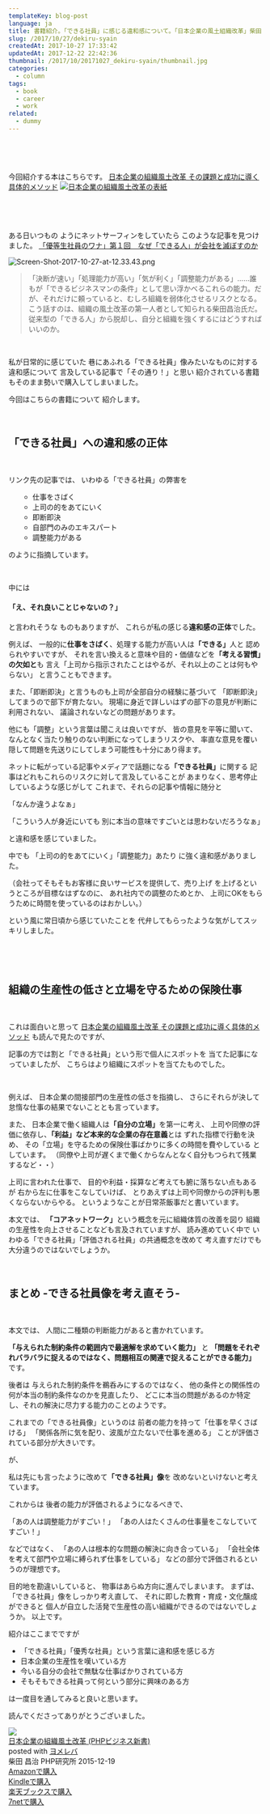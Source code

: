 ```yaml
---
templateKey: blog-post
language: ja
title: 書籍紹介。「できる社員」に感じる違和感について。「日本企業の風土組織改革」柴田 昌治
slug: /2017/10/27/dekiru-syain
createdAt: 2017-10-27 17:33:42
updatedAt: 2017-12-22 22:42:36
thumbnail: /2017/10/20171027_dekiru-syain/thumbnail.jpg
categories:
  - column
tags:
  - book
  - career
  - work
related:
  - dummy
---
```


&nbsp;

&nbsp;

今回紹介する本はこちらです。
<a href="http://amzn.to/2hd3wXe">日本企業の組織風土改革 その課題と成功に導く具体的メソッド</a>
<a href="https://www.amazon.co.jp/dp/B019OQ2HR4/ref=as_li_ss_il?_encoding=UTF8&amp;btkr=1&amp;linkCode=li2&amp;tag=llg01-22&amp;linkId=8105d69f6b1235cc782bceb79338695a" target="_blank" rel="noopener noreferrer"><img src="//ws-fe.amazon-adsystem.com/widgets/q?_encoding=UTF8&amp;ASIN=B019OQ2HR4&amp;Format=_SL160_&amp;ID=AsinImage&amp;MarketPlace=JP&amp;ServiceVersion=20070822&amp;WS=1&amp;tag=llg01-22" border="0" alt="日本企業の組織風土改革の表紙"/></a><img style="border: none !important; margin: 0px !important;" src="https://ir-jp.amazon-adsystem.com/e/ir?t=llg01-22&amp;l=li2&amp;o=9&amp;a=B019OQ2HR4" alt="" width="1" height="1" border="0" />

&nbsp;

&nbsp;

ある日いつもの
ようにネットサーフィンをしていたら
このような記事を見つけました。
<a href="http://shuchi.php.co.jp/the21/detail/2881">「優等生社員のワナ」第１回　なぜ「できる人」が会社を滅ぼすのか</a>

<img class="post-image" src="https://statics.ver-1-0.net/uploads/2017/10/20171027_dekiru-syain/Screen-Shot-2017-10-27-at-12.33.43.png" alt="Screen-Shot-2017-10-27-at-12.33.43.png"/>
<blockquote>「決断が速い」「処理能力が高い」「気が利く」「調整能力がある」……誰もが「できるビジネスマンの条件」として思い浮かべるこれらの能力。だが、それだけに頼っていると、むしろ組織を弱体化させるリスクとなる。こう話すのは、組織の風土改革の第一人者として知られる柴田昌治氏だ。従来型の「できる人」から脱却し、自分と組織を強くするにはどうすればいいのか。</blockquote>
&nbsp;

私が日常的に感じていた
巷にあふれる「できる社員」像みたいなものに対する違和感について
言及している記事で「その通り！」と思い
紹介されている書籍もそのまま勢いで購入してしまいました。

今回はこちらの書籍について
紹介します。

<div class="adsense-double-rect"></div>

&nbsp;
<h2 class="chapter">「できる社員」への違和感の正体</h2>
&nbsp;

リンク先の記事では、
いわゆる「できる社員」の弊害を
<ul>
 	<li style="list-style-type: none;">
<ul>
 	<li>仕事をさばく</li>
 	<li>上司の的をあてにいく</li>
 	<li>即断即決</li>
 	<li>自部門のみのエキスパート</li>
 	<li>調整能力がある</li>
</ul>
</li>
</ul>
のように指摘しています。

&nbsp;

中には
<h4>「え、それ良いことじゃないの？」</h4>
と言われそうな
ものもありますが、
これらが私の感じる<strong>違和感の正体</strong>でした。

例えば、
一般的に<strong>仕事をさばく</strong>、処理する能力が高い人は<strong>「できる」</strong>人と
認められやすいですが、
それを言い換えると意味や目的・価値などを<strong>「考える習慣」の欠如と</strong>も
言え「上司から指示されたことはやるが、それ以上のことは何もやらない」
と言うこともできます。

また、「即断即決」と言うものも上司が全部自分の経験に基づいて
「即断即決」してまうので部下が育たない。
現場に身近で詳しいはずの部下の意見が判断に利用されない、
議論されないなどの問題があります。

他にも「調整」という言葉は聞こえは良いですが、
皆の意見を平等に聞いて、なんとなく当たり触りのない判断になってしまうリスクや、
率直な意見を覆い隠して問題を先送りにしてしまう可能性も十分にあり得ます。

ネットに転がっている記事やメディアで話題になる<strong>「できる社員」</strong>に関する
記事はどれもこれらのリスクに対して言及していることが
あまりなく、思考停止しているような感じがして
これまで、それらの記事や情報に随分と

「なんか違うよなぁ」

「こういう人が身近にいても
別に本当の意味ですごいとは思わないだろうなぁ」

と違和感を感じていました。

中でも
「上司の的をあてにいく」「調整能力」あたり
に強く違和感がありました。

（会社ってそもそもお客様に良いサービスを提供して、売り上げ
を上げるというところが目標なはずなのに、
あれ社内での調整のためとか、
上司にOKをもらうために時間を使っているのはおかしい。）

という風に常日頃から感じていたことを
代弁してもらったような気がしてスッキリしました。

&nbsp;

&nbsp;
<h2 class="chapter">組織の生産性の低さと立場を守るための保険仕事</h2>
&nbsp;

これは面白いと思って
<a href="http://amzn.to/2hd3wXe">日本企業の組織風土改革 その課題と成功に導く具体的メソッド</a>
も読んで見たのですが、

記事の方では割と「できる社員」という形で個人にスポットを
当てた記事になっていましたが、
こちらはより組織にスポットを当てたものでした。

&nbsp;

例えば、
日本企業の間接部門の生産性の低さを指摘し、
さらにそれらが決して怠惰な仕事の結果でないこととも言っています。

また、
日本企業で働く組織人は<strong>「自分の立場」</strong>を第一に考え、
上司や同僚の評価に依存し、<strong>「利益」など本来的な企業の存在意義</strong>とは
ずれた指標で行動を決め、
その「立場」を守るための保険仕事ばかりに多くの時間を費やしている
としています。
（同僚や上司が遅くまで働くからなんとなく自分もつられて残業するなど・・）

上司に言われた仕事で、
目的や利益・採算など考えても腑に落ちない点もあるが
右から左に仕事をこなしていけば、
とりあえずは上司や同僚からの評判も悪くならないからやる。
というようなことが日常茶飯事だと書いています。

本文では、
<strong>「コアネットワーク」</strong>という概念を元に組織体質の改善を図り
組織の生産性を向上させることなども言及されていますが、
読み進めていく中で
いわゆる「できる社員」「評価される社員」の共通概念を改めて
考え直すだけでも大分違うのではないでしょうか。

&nbsp;
<h2 class="chapter">まとめ -できる社員像を考え直そう-</h2>
&nbsp;

本文では、
人間に二種類の判断能力があると書かれています。

<strong>「与えられた制約条件の範囲内で最適解を求めていく能力」</strong>
と
<strong>「問題をそれぞれバラバラに捉えるのではなく、問題相互の関連で捉えることができる能力」</strong>
です。

後者は
与えられた制約条件を鵜呑みにするのではなく、
他の条件との関係性の何が本当の制約条件なのかを見直したり、
どこに本当の問題があるのか特定し、それの解決に尽力する能力のことのようです。

これまでの「できる社員像」というのは
前者の能力を持って「仕事を早くさばける」
「関係各所に気を配り、波風が立たないで仕事を進める」
ことが評価されている部分が大きいです。

が、

私は先にも言ったように改めて<strong>「できる社員」像</strong>を
改めないといけないと考えています。

これからは
後者の能力が評価されるようになるべきで、

「あの人は調整能力がすごい！」
「あの人はたくさんの仕事量をこなしていてすごい！」

などではなく、
「あの人は根本的な問題の解決に向き合っている」
「会社全体を考えて部門や立場に縛られず仕事をしている」
などの部分で評価されるというのが理想です。

目的地を勘違いしていると、
物事はあらぬ方向に進んでしまいます。
まずは、「できる社員」像をしっかり考え直して、
それに即した教育・育成・文化醸成ができると
個人が自立した活発で生産性の高い組織ができるのではないでしょうか。
以上です。

紹介はここまでですが
<ul>
 	<li>「できる社員」「優秀な社員」という言葉に違和感を感じる方</li>
 	<li>日本企業の生産性を嘆いている方</li>
 	<li>今いる自分の会社で無駄な仕事ばかりされている方</li>
 	<li>そもそもできる社員って何という部分に興味のある方</li>
</ul>
は一度目を通してみると良いと思います。

読んでくださってありがとうございました。
<div class="cstmreba"><div class="booklink-box"><div class="booklink-image"><a href="http://www.amazon.co.jp/exec/obidos/asin/4569829740/llg01-22/" target="_blank" rel="nofollow" ><img src="https://images-fe.ssl-images-amazon.com/images/I/510WwA0rhEL._SL320_.jpg" style="border: none;" /></a></div><div class="booklink-info"><div class="booklink-name"><a href="http://www.amazon.co.jp/exec/obidos/asin/4569829740/llg01-22/" target="_blank" rel="nofollow" >日本企業の組織風土改革 (PHPビジネス新書)</a><div class="booklink-powered-date">posted with <a href="https://yomereba.com" rel="nofollow" target="_blank">ヨメレバ</a></div></div><div class="booklink-detail">柴田 昌治 PHP研究所 2015-12-19    </div><div class="booklink-link2"><div class="shoplinkamazon"><a href="http://www.amazon.co.jp/exec/obidos/asin/4569829740/llg01-22/" target="_blank" rel="nofollow" >Amazonで購入</a></div><div class="shoplinkkindle"><a href="http://www.amazon.co.jp/exec/obidos/ASIN/B019OQ2HR4/llg01-22/" target="_blank" rel="nofollow" >Kindleで購入</a></div><div class="shoplinkrakuten"><a href="https://hb.afl.rakuten.co.jp/hgc/163854b7.d97e8d5b.163854b8.3c41ae34/?pc=http%3A%2F%2Fbooks.rakuten.co.jp%2Frb%2F13523236%2F%3Fscid%3Daf_ich_link_urltxt%26m%3Dhttp%3A%2F%2Fm.rakuten.co.jp%2Fev%2Fbook%2F" target="_blank" rel="nofollow" >楽天ブックスで購入</a></div><div class="shoplinkseven"><a href="https://px.a8.net/svt/ejp?a8mat=2TXHHI+FDP7OQ+2N1Y+BW8O2&a8ejpredirect=http%3A%2F%2F7af-ent.omni7.jp%2Frelay%2Faffiliate%2FentranceProcess.do%3Furl%3Dhttp%253A%252F%252F7net.omni7.jp%252Fsearch%252F%253FsearchKeywordFlg%253D1%2526keyword%253D4-56-982974-6%252520%25257C%2525204-569-82974-6%252520%25257C%2525204-5698-2974-6%252520%25257C%2525204-56982-974-6%252520%25257C%2525204-569829-74-6%252520%25257C%2525204-5698297-4-6" target="_blank" rel="nofollow" >7netで購入</a><img border="0" width="1" height="1" src="https://www17.a8.net/0.gif?a8mat=2TXHHI+FDP7OQ+2N1Y+BW8O2" alt=""></div>            	  	  	  	</div></div><div class="booklink-footer"></div></div></div>
&nbsp;

<div class="adsense-double-rect"></div>
